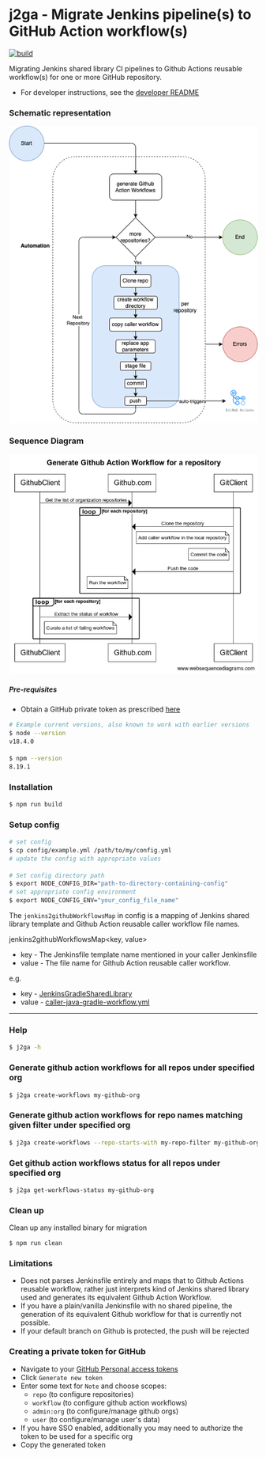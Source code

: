 # j2ga - Migrate Jenkins pipeline(s) to GitHub Action workflow(s)

[![build](https://github.com/aditya-mittal/j2ga/actions/workflows/build.yml/badge.svg)](https://github.com/aditya-mittal/j2ga/actions/workflows/build.yml)

Migrating Jenkins shared library CI pipelines to Github Actions reusable workflow(s) for one or more GitHub repository. 
- For developer instructions, see the [developer README](DEVELOP.md)

### Schematic representation 
![Schematic representation](./schematicDiagram.png)

### Sequence Diagram
![Sequence diagram](./sequenceDiagram.png)

##### Pre-requisites

- Obtain a GitHub private token as prescribed [here](./README.md#creating-a-private-token-for-github)

```bash
# Example current versions, also known to work with earlier versions
$ node --version
v18.4.0

$ npm --version
8.19.1
```

### Installation

```bash
$ npm run build
```

### Setup config

```bash
# set config
$ cp config/example.yml /path/to/my/config.yml
# update the config with appropriate values

# Set config directory path
$ export NODE_CONFIG_DIR="path-to-directory-containing-config"
# set appropriate config environment
$ export NODE_CONFIG_ENV="your_config_file_name"
```

The `jenkins2githubWorkflowsMap` in config is a mapping of Jenkins shared library template and Github Action 
reusable caller workflow file names.

jenkins2githubWorkflowsMap<key, value>

- key - The Jenkinsfile template name mentioned in your caller Jenkinsfile
- value - The file name for Github Action reusable caller workflow.

e.g.
- key - [JenkinsGradleSharedLibrary](./test/resources/sharedLibJenkinsfile#L3)
- value - [caller-java-gradle-workflow.yml](./test/resources/caller-java-gradle-workflow.yml)
---
### Help

```bash
$ j2ga -h
```

### Generate github action workflows for all repos under specified org

```bash
$ j2ga create-workflows my-github-org
```

### Generate github action workflows for repo names matching given filter under specified org

```bash
$ j2ga create-workflows --repo-starts-with my-repo-filter my-github-org
```

### Get github action workflows status for all repos under specified org

```bash
$ j2ga get-workflows-status my-github-org
```

### Clean up

Clean up any installed binary for migration

```bash
$ npm run clean
```

### Limitations

- Does not parses Jenkinsfile entirely and maps that to Github Actions reusable workflow,
rather just interprets kind of Jenkins shared library used and generates its equivalent Github Action Workflow.
- If you have a plain/vanilla Jenkinsfile with no shared pipeline, the generation of its equivalent Github workflow for 
that is currently not possible.
- If your default branch on Github is protected, the push will be rejected

### Creating a private token for GitHub
- Navigate to your [GitHub Personal access tokens](https://github.com/settings/tokens)
- Click `Generate new token`
- Enter some text for `Note` and choose scopes: 
  - `repo` (to configure repositories)
  - `workflow` (to configure github action workflows)
  - `admin:org` (to configure/manage github orgs)
  - `user` (to configure/manage user's data)
- If you have SSO enabled, additionally you may need to authorize the token to be used for a specific org 
- Copy the generated token